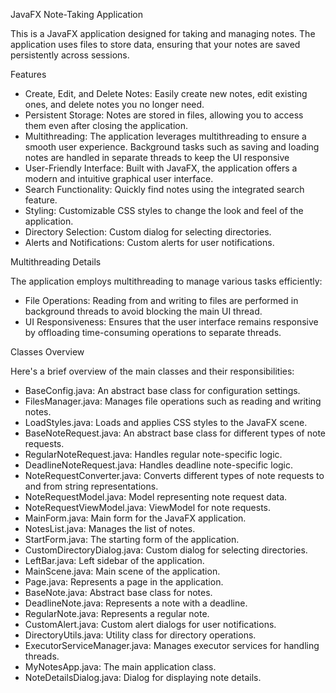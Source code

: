 JavaFX Note-Taking Application

This is a JavaFX application designed for taking and managing notes. The application uses files to store data, ensuring that your notes are saved persistently across sessions.

Features

- Create, Edit, and Delete Notes: Easily create new notes, edit existing ones, and delete notes you no longer need.
- Persistent Storage: Notes are stored in files, allowing you to access them even after closing the application.
- Multithreading: The application leverages multithreading to ensure a smooth user experience. Background tasks such as saving and loading notes are handled in separate threads to keep the UI responsive
- User-Friendly Interface: Built with JavaFX, the application offers a modern and intuitive graphical user interface.
- Search Functionality: Quickly find notes using the integrated search feature.
- Styling: Customizable CSS styles to change the look and feel of the application.
- Directory Selection: Custom dialog for selecting directories.
- Alerts and Notifications: Custom alerts for user notifications.

Multithreading Details

The application employs multithreading to manage various tasks efficiently:

- File Operations: Reading from and writing to files are performed in background threads to avoid blocking the main UI thread.
- UI Responsiveness: Ensures that the user interface remains responsive by offloading time-consuming operations to separate threads.

Classes Overview

Here's a brief overview of the main classes and their responsibilities:

- BaseConfig.java: An abstract base class for configuration settings.
- FilesManager.java: Manages file operations such as reading and writing notes.
- LoadStyles.java: Loads and applies CSS styles to the JavaFX scene.
- BaseNoteRequest.java: An abstract base class for different types of note requests.
- RegularNoteRequest.java: Handles regular note-specific logic.
- DeadlineNoteRequest.java: Handles deadline note-specific logic.
- NoteRequestConverter.java: Converts different types of note requests to and from string representations.
- NoteRequestModel.java: Model representing note request data.
- NoteRequestViewModel.java: ViewModel for note requests.
- MainForm.java: Main form for the JavaFX application.
- NotesList.java: Manages the list of notes.
- StartForm.java: The starting form of the application.
- CustomDirectoryDialog.java: Custom dialog for selecting directories.
- LeftBar.java: Left sidebar of the application.
- MainScene.java: Main scene of the application.
- Page.java: Represents a page in the application.
- BaseNote.java: Abstract base class for notes.
- DeadlineNote.java: Represents a note with a deadline.
- RegularNote.java: Represents a regular note.
- CustomAlert.java: Custom alert dialogs for user notifications.
- DirectoryUtils.java: Utility class for directory operations.
- ExecutorServiceManager.java: Manages executor services for handling threads.
- MyNotesApp.java: The main application class.
- NoteDetailsDialog.java: Dialog for displaying note details.
